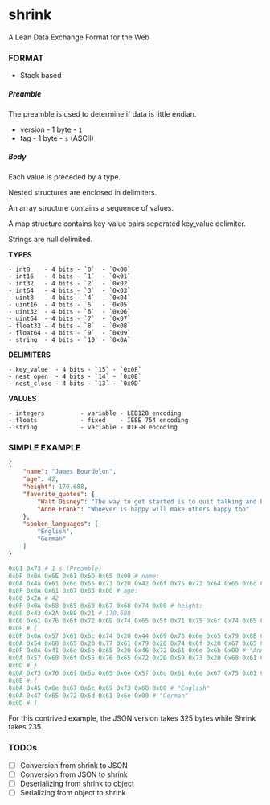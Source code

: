 # shrink
A Lean Data Exchange Format for the Web


### FORMAT
- Stack based

##### Preamble
The preamble is used to determine if data is little endian.

- version - 1 byte - `1`
- tag     - 1 byte - `s` (ASCII)

##### Body

Each value is preceded by a type.

Nested structures are enclosed in delimiters.

An array structure contains a sequence of values.

A map structure contains key-value pairs seperated key_value delimiter.

Strings are null delimited.

**TYPES**
```
- int8    - 4 bits - `0`  - `0x00`
- int16   - 4 bits - `1`  - `0x01`
- int32   - 4 bits - `2`  - `0x02`
- int64   - 4 bits - `3`  - `0x03`
- uint8   - 4 bits - `4`  - `0x04`
- uint16  - 4 bits - `5`  - `0x05`
- uint32  - 4 bits - `6`  - `0x06`
- uint64  - 4 bits - `7`  - `0x07`
- float32 - 4 bits - `8`  - `0x08`
- float64 - 4 bits - `9`  - `0x09`
- string  - 4 bits - `10` - `0x0A`
```

**DELIMITERS**
```
- key_value  - 4 bits - `15` - `0x0F`
- nest_open  - 4 bits - `14` - `0x0E`
- nest_close - 4 bits - `13` - `0x0D`
```

**VALUES**
```
- integers          - variable - LEB128 encoding
- floats            - fixed    - IEEE 754 encoding
- string            - variable - UTF-8 encoding
```

### SIMPLE EXAMPLE

```json
{
    "name": "James Bourdelon",
    "age": 42,
    "height": 170.688,
    "favorite_quotes": {
        "Walt Disney": "The way to get started is to quit talking and begin doing",
        "Anne Frank": "Whoever is happy will make others happy too"
    },
    "spoken_languages": [
        "English",
        "German"
    ]
}
```

```py
0x01 0x73 # 1 s (Preamble)
0x0F 0x0A 0x6E 0x61 0x6D 0x65 0x00 # name:
0x0A 0x4a 0x61 0x6d 0x65 0x73 0x20 0x42 0x6f 0x75 0x72 0x64 0x65 0x6c 0x6f 0x6e 0x00 # "James Bourdelon"
0x0F 0x0A 0x61 0x67 0x65 0x00 # age:
0x00 0x2A # 42
0x0F 0x0A 0x68 0x65 0x69 0x67 0x68 0x74 0x00 # height:
0x08 0x43 0x2A 0xB0 0x21 # 170.688
0x66 0x61 0x76 0x6f 0x72 0x69 0x74 0x65 0x5f 0x71 0x75 0x6f 0x74 0x65 0x73 0x00 # favorite_quotes:
0x0E # {
0x0F 0x0A 0x57 0x61 0x6c 0x74 0x20 0x44 0x69 0x73 0x6e 0x65 0x79 0x0E 0x00 # "Walt Disney":
0x0A 0x54 0x68 0x65 0x20 0x77 0x61 0x79 0x20 0x74 0x6f 0x20 0x67 0x65 0x74 0x20 0x73 0x74 0x61 0x72 0x74 0x65 0x64 0x20 0x69 0x73 0x20 0x74 0x6f 0x20 0x71 0x75 0x69 0x74 0x20 0x74 0x61 0x6c 0x6b 0x69 0x6e 0x67 0x20 0x61 0x6e 0x64 0x20 0x62 0x65 0x67 0x69 0x6e 0x20 0x64 0x6f 0x69 0x6e 0x67 0x00 # "The way to get started is to quit talking and begin doing"
0x0F 0x0A 0x41 0x6e 0x6e 0x65 0x20 0x46 0x72 0x61 0x6e 0x6b 0x00 # "Anne Frank":
0x0A 0x57 0x68 0x6f 0x65 0x76 0x65 0x72 0x20 0x69 0x73 0x20 0x68 0x61 0x70 0x70 0x79 0x20 0x77 0x69 0x6c 0x6c 0x20 0x6d 0x61 0x6b 0x65 0x20 0x6f 0x74 0x68 0x65 0x72 0x73 0x20 0x68 0x61 0x70 0x70 0x79 0x20 0x74 0x6f 0x6f 0x00 # "Whoever is happy will make others happy too"
0x0D # }
0x0A 0x73 0x70 0x6f 0x6b 0x65 0x6e 0x5f 0x6c 0x61 0x6e 0x67 0x75 0x61 0x67 0x65 0x73 0x00 # spoken_languages
0x0E # [
0x0A 0x45 0x6e 0x67 0x6c 0x69 0x73 0x68 0x00 # "English"
0x0A 0x47 0x65 0x72 0x6d 0x61 0x6e 0x00 # "German"
0x0D # ]
```

For this contrived example, the JSON version takes 325 bytes while Shrink takes 235.

### TODOs
- [ ] Conversion from shrink to JSON
- [ ] Conversion from JSON to shrink
- [ ] Deserializing from shrink to object
- [ ] Serializing from object to shrink
